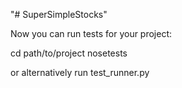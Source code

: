 "# SuperSimpleStocks" 




Now you can run tests for your project:

cd path/to/project
nosetests

or alternatively run test_runner.py

